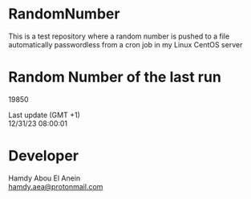 # RandomNumber    
This is a test repository where a random number is pushed to a file automatically passwordless from a cron job in my Linux CentOS server    
# Random Number of the last run   
19850
      
Last update (GMT +1)    
12/31/23 08:00:01
# Developer    
Hamdy Abou El Anein   
hamdy.aea@protonmail.com
